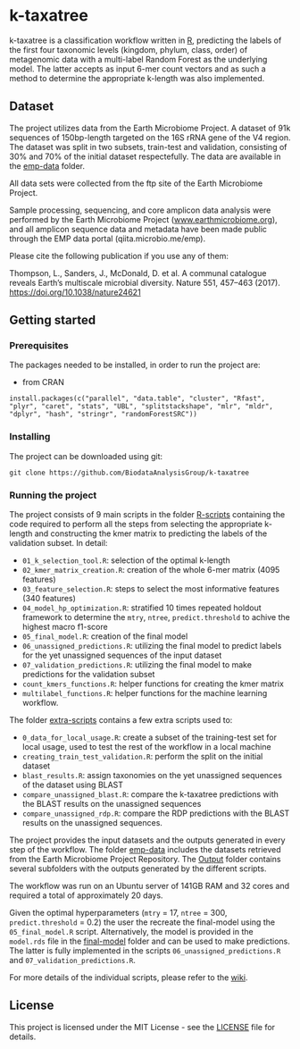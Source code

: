 # k-taxatree

k-taxatree is a classification workflow written in [R](https://www.r-project.org/), predicting the labels of the first four taxonomic levels (kingdom, phylum, class, order) of metagenomic data with a multi-label Random Forest as the underlying model. The latter accepts as input 6-mer count vectors and as such a method to determine the appropriate k-length was also implemented. 

## Dataset

The project utilizes data from the Earth Microbiome Project. A dataset of 91k sequences of 150bp-length targeted on the 16S rRNA gene of the V4 region. The dataset was split in two subsets, train-test and validation, consisting of 30% and 70% of the initial dataset respectefully. The data are available in the [emp-data](https://github.com/BiodataAnalysisGroup/k-taxatree/tree/main/emp-data) folder.

All data sets were collected from the ftp site of the Earth Microbiome Project.

Sample processing, sequencing, and core amplicon data analysis were performed by the Earth Microbiome Project 
(www.earthmicrobiome.org), and all amplicon sequence data and metadata have been made public through 
the EMP data portal (qiita.microbio.me/emp).

Please cite the following publication if you use any of them:

Thompson, L., Sanders, J., McDonald, D. et al. A communal catalogue reveals
Earth’s multiscale microbial diversity. Nature 551, 457–463 (2017).
https://doi.org/10.1038/nature24621


## Getting started

### Prerequisites

The packages needed to be installed, in order to run the project are:
- from CRAN

```
install.packages(c("parallel", "data.table", "cluster", "Rfast", "plyr", "caret", "stats", "UBL", "splitstackshape", "mlr", "mldr", "dplyr", "hash", "stringr", "randomForestSRC"))
```


### Installing

The project can be downloaded using git:

```
git clone https://github.com/BiodataAnalysisGroup/k-taxatree
```

### Running the project

The project consists of 9 main scripts in the folder [R-scripts](https://github.com/BiodataAnalysisGroup/k-taxatree/tree/main/R-scripts) containing the code required to perform all the steps from selecting the appropriate k-length and constructing the kmer matrix to predicting the labels of the validation subset. In detail:
- ```01_k_selection_tool.R```: selection of the optimal k-length 
- ```02_kmer_matrix_creation.R```: creation of the whole 6-mer matrix (4095 features)
- ```03_feature_selection.R```: steps to select the most informative features (340 features)
- ```04_model_hp_optimization.R```: stratified 10 times repeated holdout framework to determine the `mtry`, `ntree`, `predict.threshold` to achive the highest macro f1-score 
- ```05_final_model.R```: creation of the final model
- ```06_unassigned_predictions.R```: utilizing the final model to predict labels for the yet unassigned sequences of the input dataset
- ```07_validation_predictions.R```: utilizing the final model to make predictions for the validation subset
- ```count_kmers_functions.R```: helper functions for creating the kmer matrix
- ```multilabel_functions.R```: helper functions for the machine learning workflow.

The folder [extra-scripts](https://github.com/BiodataAnalysisGroup/k-taxatree/tree/main/extra-scripts) contains a few extra scripts used to:
- ```0_data_for_local_usage.R```: create a subset of the training-test set for local usage, used to test the rest of the workflow in a local machine
- ```creating_train_test_validation.R```: perform the split on the initial dataset
- ```blast_results.R```: assign taxonomies on the yet unassigned sequences of the dataset using BLAST 
- ```compare_unassigned_blast.R```: compare the k-taxatree predictions with the BLAST results on the unassigned sequences
- ```compare_unassigned_rdp.R```: compare the RDP predictions with the BLAST results on the unassigned sequences.

The project provides the input datasets and the outputs generated in every step of the workflow. The folder [emp-data](https://github.com/BiodataAnalysisGroup/k-taxatree/tree/main/emp-data) includes the datasets retrieved from the Earth Microbiome Project Repository. The [Output](https://github.com/BiodataAnalysisGroup/k-taxatree/tree/main/Output) folder contains several subfolders with the outputs generated by the different scripts. 


The workflow was run on an Ubuntu server of 141GB RAM and 32 cores and required a total of approximately 20 days. 

Given the optimal hyperparameters (`mtry` = 17, `ntree` = 300, `predict.threshold` = 0.2) the user the recreate the final-model using the `05_final_model.R` script. Alternatively, the model is provided in the `model.rds` file in the [final-model](https://github.com/BiodataAnalysisGroup/k-taxatree/tree/main/Output/final-model) folder and can be used to make predictions. The latter is fully implemented in the scripts `06_unassigned_predictions.R` and `07_validation_predictions.R`.


For more details of the individual scripts, please refer to the [wiki](https://github.com/BiodataAnalysisGroup/k-taxatree/wiki).


## License

This project is licensed under the MIT License - see the [LICENSE](LICENSE) file for details.
